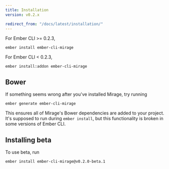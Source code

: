 ```yaml
---
title: Installation
version: v0.2.x

redirect_from: "/docs/latest/installation/"
---
```


For Ember CLI >= 0.2.3,

```
ember install ember-cli-mirage
```

For Ember CLI < 0.2.3,

```
ember install:addon ember-cli-mirage
```

## Bower

If something seems wrong after you've installed Mirage, try running

```
ember generate ember-cli-mirage
```

This ensures all of Mirage's Bower dependencies are added to your project. It's supposed to run during `ember install`, but this functionality is broken in some versions of Ember CLI.

## Installing beta

To use beta, run

```sh
ember install ember-cli-mirage@v0.2.0-beta.1
```
